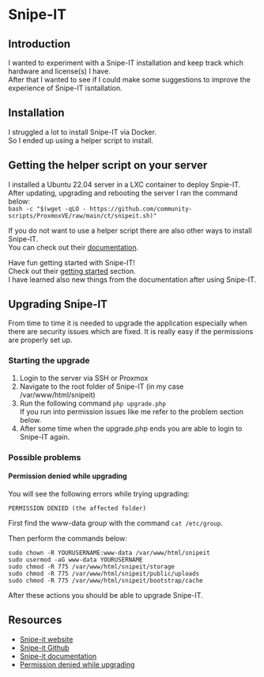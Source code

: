 # Snipe-IT

## Introduction
I wanted to experiment with a Snipe-IT installation and keep track which hardware and license(s) I have.  
After that I wanted to see if I could make some suggestions to improve the experience of Snipe-IT isntallation.  
  
## Installation
I struggled a lot to install Snipe-IT via Docker.    
So I ended up using a helper script to install.  
  
## Getting the helper script on your server
I installed a Ubuntu 22.04 server in a LXC container to deploy Snpie-IT.  
After updating, upgrading and rebooting the server I ran the command below:  
`bash -c "$(wget -qLO - https://github.com/community-scripts/ProxmoxVE/raw/main/ct/snipeit.sh)"`

If you do not want to use a helper script there are also other ways to install Snipe-IT.  
You can check out their [documentation](https://snipe-it.readme.io/docs/installation).  

Have fun getting started with Snipe-IT!  
Check out their [getting started](https://snipe-it.readme.io/docs/getting-started) section.  
I have learned also new things from the documentation after using Snipe-IT.

## Upgrading Snipe-IT
From time to time it is needed to upgrade the application especially when there are security issues which are fixed.
It is really easy if the permissions are properly set up.

### Starting the upgrade
1. Login to the server via SSH or Proxmox
2. Navigate to the root folder of Snipe-IT (in my case /var/www/html/snipeit)
3. Run the following command `php upgrade.php`  
    If you run into permission issues like me refer to the problem section below.
4. After some time when the upgrade.php ends you are able to login to Snipe-IT again.

### Possible problems

#### Permission denied while upgrading

You will see the following errors while trying upgrading:
````
PERMISSION DENIED (the affected folder)
````
First find the www-data group with the command `cat /etc/group`.

Then perform the commands below:
````shell
sudo chown -R YOURUSERNAME:www-data /var/www/html/snipeit
sudo usermod -aG www-data YOURUSERNAME
sudo chmod -R 775 /var/www/html/snipeit/storage
sudo chmod -R 775 /var/www/html/snipeit/public/uploads
sudo chmod -R 775 /var/www/html/snipeit/bootstrap/cache
````
After these actions you should be able to upgrade Snipe-IT.

## Resources 
- [Snipe-it website](https://snipeitapp.com/)
- [Snipe-it Github](https://github.com/snipe/snipe-it)
- [Snipe-it documentation](https://snipe-it.readme.io/docs/introduction)
- [Permission denied while upgrading](https://github.com/snipe/snipe-it/discussions/13287#discussioncomment-6417122)